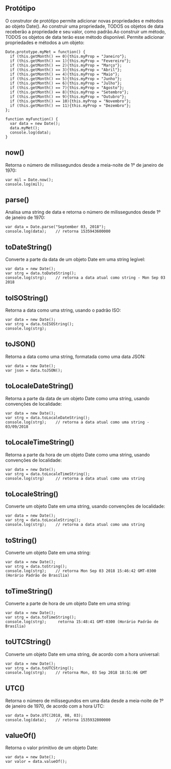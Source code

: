 ## Protótipo 
O construtor de protótipo permite adicionar novas propriedades e métodos ao objeto Date().
Ao construir uma propriedade, TODOS os objetos de data receberão a propriedade e seu valor, como padrão.Ao construir um método, TODOS os objetos de data terão esse método disponível.
Permite adicionar propriedades e métodos a um objeto:

    Date.prototype.myMet = function() {
      if (this.getMonth() == 0){this.myProp = "Janeiro"};
      if (this.getMonth() == 1){this.myProp = "Fevereiro"};
      if (this.getMonth() == 2){this.myProp = "Março"};
      if (this.getMonth() == 3){this.myProp = "Abril"};
      if (this.getMonth() == 4){this.myProp = "Maio"};
      if (this.getMonth() == 5){this.myProp = "Junho"};
      if (this.getMonth() == 6){this.myProp = "Julho"};
      if (this.getMonth() == 7){this.myProp = "Agosto"};
      if (this.getMonth() == 8){this.myProp = "Setembro"};
      if (this.getMonth() == 9){this.myProp = "Outubro"};
      if (this.getMonth() == 10){this.myProp = "Novembro"};
      if (this.getMonth() == 11){this.myProp = "Dezembro"};
    };

    function myFunction() {
      var data = new Date();
      data.myMet();
      console.log(data);
    }
    
## now()
Retorna o número de milissegundos desde a meia-noite de 1º de janeiro de 1970:

    var mil = Date.now();
    console.log(mil);

## parse()
Analisa uma string de data e retorna o número de milissegundos desde 1º de janeiro de 1970:

    var data = Date.parse("September 03, 2018");
    console.log(data);    // retorna 1535943600000
    
## toDateString()
Converte a parte da data de um objeto Date em uma string legível:

    var data = new Date();
    var strg = data.toDateString();
    console.log(strg);    // retorna a data atual como string - Mon Sep 03 2018
    
## toISOString()
Retorna a data como uma string, usando o padrão ISO:

    var data = new Date();
    var strg = data.toISOString();
    console.log(strg);
    
## toJSON()
Retorna a data como uma string, formatada como uma data JSON:

    var data = new Date();
    var json = data.toJSON();

## toLocaleDateString()
Retorna a parte da data de um objeto Date como uma string, usando convenções de localidade:

    var data = new Date();
    var strg = data.toLocaleDateString();
    console.log(strg);    // retorna a data atual como uma string - 03/09/2018

## toLocaleTimeString()
Retorna a parte da hora de um objeto Date como uma string, usando convenções de localidade:

    var data = new Date();
    var strg = data.toLocaleTimeString();
    console.log(strg)     // retorna a data atual como uma string

## toLocaleString()
Converte um objeto Date em uma string, usando convenções de localidade:

    var data = new Date();
    var strg = data.toLocaleString();
    console.log(strg);    // retorna a data atual como uma string

## toString()
Converte um objeto Date em uma string:

    var data = new Date();
    var strg = data.toString();
    console.log(strg);    // retorna Mon Sep 03 2018 15:46:42 GMT-0300 (Horário Padrão de Brasília)
    
## toTimeString()
Converte a parte de hora de um objeto Date em uma string:

    var data = new Date();
    var strg = data.toTimeString();
    console.log(strg);     retorna 15:48:41 GMT-0300 (Horário Padrão de Brasília)
    
## toUTCString()
Converte um objeto Date em uma string, de acordo com a hora universal:

    var data = new Date();
    var strg = data.toUTCString();
    console.log(strg);    // retorna Mon, 03 Sep 2018 18:51:06 GMT
    
## UTC()
Retorna o número de milissegundos em uma data desde a meia-noite de 1º de janeiro de 1970, de acordo com a hora UTC:

    var data = Date.UTC(2018, 08, 03);
    console.log(data);    // retorna 1535932800000
    
## valueOf()
Retorna o valor primitivo de um objeto Date:

    var data = new Date(); 
    var valor = data.valueOf();

